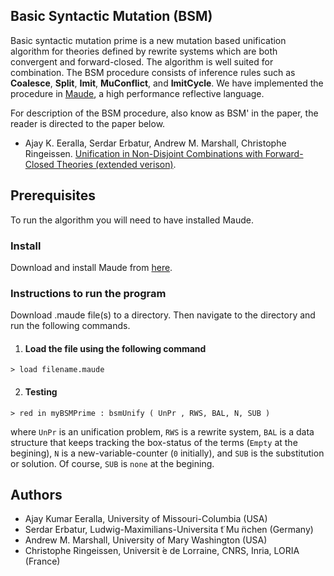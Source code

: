 
## Basic Syntactic Mutation (BSM)

Basic syntactic mutation prime is a new mutation based unification algorithm
for theories defined by rewrite systems which are both convergent and
forward-closed. The algorithm is well suited for combination. The BSM procedure consists of inference rules such as **Coalesce**, **Split**, **Imit**, **MuConflict**, and **ImitCycle**. We have implemented the procedure in [Maude](http://maude.cs.illinois.edu/), a high performance reflective language.

For description of the BSM procedure, also know as BSM' in the paper, the reader is directed to the paper below.
* Ajay K. Eeralla, Serdar Erbatur, Andrew M. Marshall, Christophe Ringeissen. [Unification in Non-Disjoint Combinations with Forward-Closed Theories (extended verison)](http://members.loria.fr/CRingeissen/files/papers/combi-fc.pdf).


## Prerequisites 
To run the algorithm you will need to have installed Maude. 

### Install 
Download and install Maude from [here](http://maude.cs.illinois.edu/w/index.php?title=The_Maude_System).

### Instructions to run the program 

Download .maude file(s) to a directory. Then navigate to the directory and run the following commands.

1. #### Load the file using the following command 

 ``` 
 > load filename.maude 
 ```

2. #### Testing 

 ```
 > red in myBSMPrime : bsmUnify ( UnPr , RWS, BAL, N, SUB ) 
 ```
 
 where `UnPr` is an unification problem, `RWS` is a rewrite system, `BAL` is a data structure that keeps tracking the box-status of the terms (`Empty` at the begining), `N` is a new-variable-counter (`0` initially), and `SUB` is the substitution or solution. Of course, `SUB` is `none` at the begining.

<!---## Tested Results --->

<!---Unification Problem | Rewrite System | Solution | Real Time (ms)
------------ | ------------- | ------------- | ------------- 
`'f['x:Nat , 'y:Nat]  =? 'y:Nat`| `emptyrs` | `fail` | `0` --->


## Authors

* Ajay Kumar Eeralla, University of Missouri-Columbia (USA)
* Serdar Erbatur, Ludwig-Maximilians-Universita ̈t Mu ̈nchen (Germany)
* Andrew M. Marshall, University of Mary Washington (USA)
* Christophe Ringeissen, Universit ́e de Lorraine, CNRS, Inria, LORIA (France)

